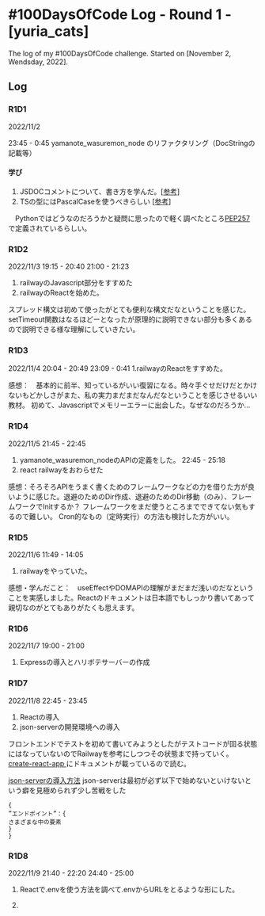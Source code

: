 # #100DaysOfCode Log - Round 1 - [yuria_cats]

The log of my #100DaysOfCode challenge. Started on [November 2, Wendsday, 2022].

## Log

### R1D1 
2022/11/2

23:45 - 0:45
yamanote_wasuremon_node のリファクタリング（DocStringの記載等）

#### 学び

1. JSDOCコメントについて、書き方を学んだ。[[参考](https://ics.media/entry/6789/)]
2. TSの型にはPascalCaseを使うべきらしい [[参考](https://typescript-jp.gitbook.io/deep-dive/styleguide#taipu)] 

　Pythonではどうなのだろうかと疑問に思ったので軽く調べたところ[PEP257](https://peps.python.org/pep-0257/#rationale)
 で定義されているらしい。
 
### R1D2
2022/11/3
19:15 - 20:40
21:00 - 21:23
1. railwayのJavascript部分をすすめた
2. railwayのReactを始めた。

スプレッド構文は初めて使ったがとても便利な構文だなということを感じた。
setTimeout関数はなるほどーとなったが原理的に説明できない部分も多くあるので説明できる様な理解にしていきたい。

### R1D3
2022/11/4
20:04 - 20:49
23:09 - 0:41
1.railwayのReactをすすめた。

感想：　基本的に前半、知っているがいい復習になる。時々手ぐせだけだとかけないもどかしさがまた、私の実力まだまだなんだなということを感じさせるいい教材。
初めて、Javascriptでメモリーエラーに出会した。なぜなのだろうか…

### R1D4
2022/11/5
21:45 - 22:45 
1. yamanote_wasuremon_nodeのAPIの定義をした。
22:45 - 25:18
2. react railwayをおわらせた

感想：そろそろAPIをうまく書くためのフレームワークなどの力を借りた方が良いように感じた。退避のためのDir作成、退避のためのDir移動（のみ）、フレームワークでInitするか？
フレームワークをまだ使うところまでできてない気もするので難しい。
Cron的なもの（定時実行）の方法も検討した方がいい。
### R1D5
2022/11/6
11:49 - 14:05
1. railwayをやっていた。

感想・学んだこと：　useEffectやDOMAPIの理解がまだまだ浅いのだなということを実感しました。Reactのドキュメントは日本語でもしっかり書いてあって親切なのがとてもありがたくも思えます。

### R1D6
2022/11/7
19:00 - 21:00

1. Expressの導入とハリボテサーバーの作成

### R1D7
2022/11/8
22:45 - 23:45

1. Reactの導入
2. json-serverの開発環境への導入

フロントエンドでテストを初めて書いてみようとしたがテストコードが回る状態にはなっていないのでRailwayを参考にしつつその状態まで持っていく。
[create-react-app
](https://create-react-app.dev/docs/running-tests/)にドキュメントが載っているので読む。

[json-serverの導入方法](https://qiita.com/roana0229/items/547437b6314fd283ddca)
json-serverは最初が必ず以下で始めないといけないという癖を見極められず少し苦戦をした

```
{
”エンドポイント”：{
さまざまな中の要素
}
}
```

### R1D8
2022/11/9
21:40 - 22:20
24:40 - 25:00

1. Reactで.envを使う方法を調べて.envからURLをとるような形にした。

1. 
